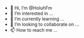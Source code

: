 - 👋 Hi, I’m @HoluhFm
- 👀 I’m interested in ...
- 🌱 I’m currently learning ...
- 💞️ I’m looking to collaborate on ...
- 📫 How to reach me ...

<!---
HoluhFm/HoluhFm is a ✨ special ✨ repository because its `README.md` (this file) appears on your GitHub profile.
You can click the Preview link to take a look at your changes.
--->
